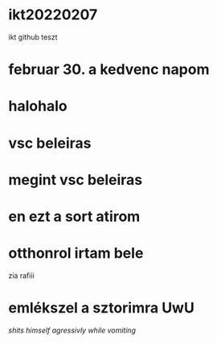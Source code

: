 # ikt20220207
ikt github teszt
# februar 30. a kedvenc napom 
# halohalo
# vsc beleiras
# megint vsc beleiras
# en ezt a sort atirom
# otthonrol irtam bele
zia rafiii
# emlékszel a sztorimra UwU
*shits himself agressivly while vomiting*
